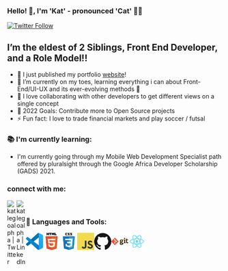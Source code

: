 ### Hello! 👋, I'm 'Kat' - pronounced 'Cat' 👨‍💻
[![Twitter Follow](https://img.shields.io/twitter/follow/IndodaYeCode?color=1DA1F2&logo=twitter&style=for-the-badge)](https://twitter.com/intent/follow?original_referer=https%3A%2F%2Fgithub.com%2FIndodaYeCode&screen_name=IndodaYeCode)

## I’m the eldest of 2 Siblings, Front End Developer, and a Role Model!!

- 🔭 I just published my portfolio [website]!
- 🌱 I’m currently on my toes, learning everything i can about Front-End/UI-UX and its ever-evolving methods 🤣
- 👯 I love collaborating with other developers to get different views on a single concept
- 🥅 2022 Goals: Contribute more to Open Source projects 
- ⚡ Fun fact: I love to trade financial markets and play soccer / futsal

### 📚 I'm currently learning:
- I'm currently going through my Mobile Web Development Specialist path offered by pluralsight through the Google Africa Developer Scholarship (GADS) 2021.
### connect with me: 

[<img align="left" alt="katlegoalpha | Twitter" width="22px" src="https://cdn.jsdelivr.net/npm/simple-icons@v3/icons/twitter.svg" />][twitter]
[<img align="left" alt="katlegoalpha | LinkedIn" width="22px" src="https://cdn.jsdelivr.net/npm/simple-icons@v3/icons/linkedin.svg" />][linkedin]

<br />

### 💼 Languages and Tools:

[<img align="left" alt="Visual Studio Code" width="40px" src="https://raw.githubusercontent.com/github/explore/80688e429a7d4ef2fca1e82350fe8e3517d3494d/topics/visual-studio-code/visual-studio-code.png" />][github]
[<img align="left" alt="HTML5" width="40px" src="https://raw.githubusercontent.com/github/explore/80688e429a7d4ef2fca1e82350fe8e3517d3494d/topics/html/html.png" />][github]
[<img align="left" alt="CSS3" width="40px" src="https://raw.githubusercontent.com/github/explore/80688e429a7d4ef2fca1e82350fe8e3517d3494d/topics/css/css.png" />][github]
[<img align="left" alt="JavaScript" width="40px" src="https://raw.githubusercontent.com/github/explore/80688e429a7d4ef2fca1e82350fe8e3517d3494d/topics/javascript/javascript.png" />][github]
[<img align="left" alt="GitHub" width="40px" src="https://raw.githubusercontent.com/github/explore/78df643247d429f6cc873026c0622819ad797942/topics/github/github.png" />][github]
[<img align="left" alt="Git" width="40px" src="https://raw.githubusercontent.com/github/explore/80688e429a7d4ef2fca1e82350fe8e3517d3494d/topics/git/git.png" />][github]
[<img align="left" alt="React" width="40px" src="https://raw.githubusercontent.com/github/explore/80688e429a7d4ef2fca1e82350fe8e3517d3494d/topics/react/react.png" />][github]

[github]: https://github.com/katlegoalpha
[website]: https://katlegomkhonza.netlify.app
[twitter]: https://twitter.com/IndodaYeCode
[linkedin]: https://www.linkedin.com/in/katlego-mkhonza-4b9280175/ 
